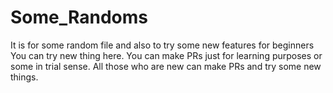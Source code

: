 # Some_Randoms
It is for some random file and also to try some new features for beginners
You can try new thing here.
You can make PRs just for learning purposes or some in trial sense.
All those who are new can make PRs and try some new things.
